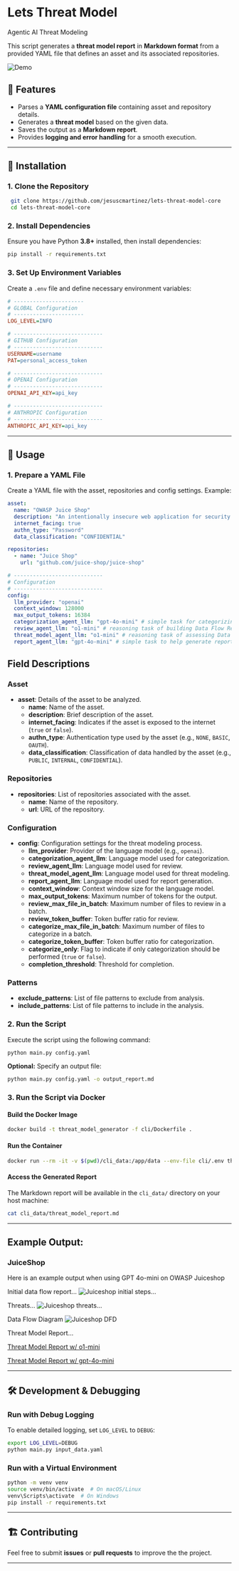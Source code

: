 # Lets Threat Model
Agentic AI Threat Modeling

This script generates a **threat model report** in **Markdown format** from a provided YAML file that defines an asset and its associated repositories.

![Demo](demo/demo_fast.gif)

## 📌 Features
- Parses a **YAML configuration file** containing asset and repository details.
- Generates a **threat model** based on the given data.
- Saves the output as a **Markdown report**.
- Provides **logging and error handling** for a smooth execution.

---

## 🚀 Installation
### **1. Clone the Repository**
```sh
 git clone https://github.com/jesuscmartinez/lets-threat-model-core
 cd lets-threat-model-core
```

### **2. Install Dependencies**
Ensure you have Python **3.8+** installed, then install dependencies:
```sh
pip install -r requirements.txt
```

### **3. Set Up Environment Variables**
Create a `.env` file and define necessary environment variables:
```ini
# ----------------------
# GLOBAL Configuration
# ----------------------
LOG_LEVEL=INFO

# ----------------------------
# GITHUB Configuration
# ----------------------------
USERNAME=username
PAT=personal_access_token

# ----------------------------
# OPENAI Configuration
# ----------------------------
OPENAI_API_KEY=api_key

# ----------------------------
# ANTHROPIC Configuration
# ----------------------------
ANTHROPIC_API_KEY=api_key
```

---

## 📄 Usage
### **1. Prepare a YAML File**
Create a YAML file with the asset, repositories and config settings. Example:
```yaml
asset:
  name: "OWASP Juice Shop"
  description: "An intentionally insecure web application for security training."
  internet_facing: true
  authn_type: "Password"
  data_classification: "CONFIDENTIAL"

repositories:
  - name: "Juice Shop" 
    url: "github.com/juice-shop/juice-shop"

# ----------------------------
# Configuration
# ----------------------------
config:
  llm_provider: "openai"
  context_window: 128000
  max_output_tokens: 16384
  categorization_agent_llm: "gpt-4o-mini" # simple task for categorizing files for review
  review_agent_llm: "o1-mini" # reasoning task of building Data Flow Report
  threat_model_agent_llm: "o1-mini" # reasoning task of assessing Data Flow Report and identifing Threats
  report_agent_llm: "gpt-4o-mini" # simple task to help generate report text
```
## Field Descriptions

### Asset
- **asset**: Details of the asset to be analyzed.
  - **name**: Name of the asset.
  - **description**: Brief description of the asset.
  - **internet_facing**: Indicates if the asset is exposed to the internet (`true` or `false`).
  - **authn_type**: Authentication type used by the asset (e.g., `NONE`, `BASIC`, `OAUTH`).
  - **data_classification**: Classification of data handled by the asset (e.g., `PUBLIC`, `INTERNAL`, `CONFIDENTIAL`).

### Repositories
- **repositories**: List of repositories associated with the asset.
  - **name**: Name of the repository.
  - **url**: URL of the repository.

### Configuration
- **config**: Configuration settings for the threat modeling process.
  - **llm_provider**: Provider of the language model (e.g., `openai`).
  - **categorization_agent_llm**: Language model used for categorization.
  - **review_agent_llm**: Language model used for review.
  - **threat_model_agent_llm**: Language model used for threat modeling.
  - **report_agent_llm**: Language model used for report generation.
  - **context_window**: Context window size for the language model.
  - **max_output_tokens**: Maximum number of tokens for the output.
  - **review_max_file_in_batch**: Maximum number of files to review in a batch.
  - **review_token_buffer**: Token buffer ratio for review.
  - **categorize_max_file_in_batch**: Maximum number of files to categorize in a batch.
  - **categorize_token_buffer**: Token buffer ratio for categorization.
  - **categorize_only**: Flag to indicate if only categorization should be performed (`true` or `false`).
  - **completion_threshold**: Threshold for completion.

### Patterns
- **exclude_patterns**: List of file patterns to exclude from analysis.
- **include_patterns**: List of file patterns to include in the analysis.


### **2. Run the Script**
Execute the script using the following command:
```sh
python main.py config.yaml
```

**Optional:** Specify an output file:
```sh
python main.py config.yaml -o output_report.md
```

### **3. Run the Script via Docker**
#### **Build the Docker Image**
```sh
docker build -t threat_model_generator -f cli/Dockerfile . 
```

#### **Run the Container**
```sh
docker run --rm -it -v $(pwd)/cli_data:/app/data --env-file cli/.env threat_model_generator python main.py data/config.yaml -o data/threat_model_report.md
```

#### **Access the Generated Report**
The Markdown report will be available in the `cli_data/` directory on your host machine:
```sh
cat cli_data/threat_model_report.md
```

---
## Example Output:
### JuiceShop
Here is an example output when using GPT 4o-mini on OWASP Juiceshop

Initial data flow report...
![Juiceshop initial steps...](demo/initial_data_flow.png)

Threats...
![Juiceshop threats...](demo/threats.png)

Data Flow Diagram
![Juiceshop DFD](demo/juiceshop_gpt4omini_dfd.png)

Threat Model Report...

[Threat Model Report w/ o1-mini](demo/juiceshop_report_o1mini.md)

[Threat Model Report w/ gpt-4o-mini](demo/juiceshop_report_gpt4omini.md)

---

## 🛠 Development & Debugging
### **Run with Debug Logging**
To enable detailed logging, set `LOG_LEVEL` to `DEBUG`:
```sh
export LOG_LEVEL=DEBUG
python main.py input_data.yaml
```

### **Run with a Virtual Environment**
```sh
python -m venv venv
source venv/bin/activate  # On macOS/Linux
venv\Scripts\activate  # On Windows
pip install -r requirements.txt
```

---

## 🏗 Contributing
Feel free to submit **issues** or **pull requests** to improve the the project.

---

